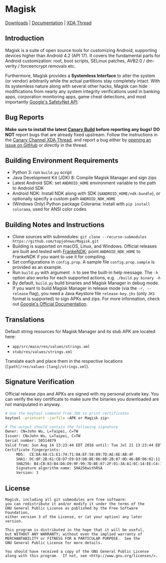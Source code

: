 # Magisk

[Downloads](https://github.com/topjohnwu/Magisk/releases) \| [Documentation](https://topjohnwu.github.io/Magisk/) \| [XDA Thread](https://forum.xda-developers.com/apps/magisk/official-magisk-v7-universal-systemless-t3473445)

## Introduction

Magisk is a suite of open source tools for customizing Android, supporting devices higher than Android 4.2 (API 17). It covers the fundamental parts for Android customization: root, boot scripts, SELinux patches, AVB2.0 / dm-verity / forceencrypt removals etc.

Furthermore, Magisk provides a **Systemless Interface** to alter the system (or vendor) arbitrarily while the actual partitions stay completely intact. With its systemless nature along with several other hacks, Magisk can hide modifications from nearly any system integrity verifications used in banking apps, corporation monitoring apps, game cheat detections, and most importantly [Google's SafetyNet API](https://developer.android.com/training/safetynet/index.html).

## Bug Reports

**Make sure to install the latest [Canary Build](https://forum.xda-developers.com/apps/magisk/dev-magisk-canary-channel-bleeding-edge-t3839337) before reporting any bugs!** **DO NOT** report bugs that are already fixed upstream. Follow the instructions in the [Canary Channel XDA Thread](https://forum.xda-developers.com/apps/magisk/dev-magisk-canary-channel-bleeding-edge-t3839337), and report a bug either by [opening an issue on GitHub](https://github.com/topjohnwu/Magisk/issues) or directly in the thread.

## Building Environment Requirements

-  Python 3: run `build.py` script
-  Java Development Kit (JDK) 8: Compile Magisk Manager and sign zips
-  Latest Android SDK: set `ANDROID_HOME` environment variable to the path to Android SDK
-  Android NDK: Install NDK along with SDK (`$ANDROID_HOME/ndk-bundle`), or optionally specify a custom path `ANDROID_NDK_HOME`
-  (Windows Only) Python package Colorama: Install with `pip install colorama`, used for ANSI color codes

## Building Notes and Instructions

-  Clone sources with submodules: `git clone --recurse-submodules https://github.com/topjohnwu/Magisk.git`
-  Building is supported on macOS, Linux, and Windows. Official releases are built and tested with [FrankeNDK](https://github.com/topjohnwu/FrankeNDK); point `ANDROID_NDK_HOME` to FrankeNDK if you want to use it for compiling.
-  Set configurations in `config.prop`. A sample file `config.prop.sample` is provided as an example.
-  Run `build.py` with argument `-h` to see the built-in help message. The `-h` option also works for each supported actions, e.g. `./build.py binary -h`
-  By default, `build.py` build binaries and Magisk Manager in debug mode. If you want to build Magisk Manager in release mode (via the `-r, --release` flag), you need a Java Keystore file `release-key.jks` (only `JKS` format is supported) to sign APKs and zips. For more information, check out [Google's Official Documentation](https://developer.android.com/studio/publish/app-signing.html#signing-manually).

## Translations

Default string resources for Magisk Manager and its stub APK are located here:

- `app/src/main/res/values/strings.xml`
- `stub/res/values/strings.xml`

Translate each and place them in the respective locations (`[path]/res/values-[lang]/strings.xml`).

## Signature Verification

Official release zips and APKs are signed with my personal private key. You can verify the key certificate to make sure the binaries you downloaded are not manipulated in anyway.

``` bash
# Use the keytool command from JDK to print certificates
keytool -printcert -jarfile <APK or Magisk zip>

# The output should contain the following signature
Owner: CN=John Wu, L=Taipei, C=TW
Issuer: CN=John Wu, L=Taipei, C=TW
Serial number: 50514879
Valid from: Sun Aug 14 13:23:44 EDT 2016 until: Tue Jul 21 13:23:44 EDT 2116
Certificate fingerprints:
	 MD5:  CE:DA:68:C1:E1:74:71:0A:EF:58:89:7D:AE:6E:AB:4F
	 SHA1: DC:0F:2B:61:CB:D7:E9:D3:DB:BE:06:0B:2B:87:0D:46:BB:06:02:11
	 SHA256: B4:CB:83:B4:DA:D9:9F:99:7D:BE:87:2F:01:3A:A1:6C:14:EE:C4:1D:16:70:21:F3:71:F7:E1:33:0F:27:3E:E6
	 Signature algorithm name: SHA256withRSA
	 Version: 3
```

## License

    Magisk, including all git submodules are free software:
    you can redistribute it and/or modify it under the terms of the
    GNU General Public License as published by the Free Software Foundation,
    either version 3 of the License, or (at your option) any later version.

    This program is distributed in the hope that it will be useful,
    but WITHOUT ANY WARRANTY; without even the implied warranty of
    MERCHANTABILITY or FITNESS FOR A PARTICULAR PURPOSE.  See the
    GNU General Public License for more details.

    You should have received a copy of the GNU General Public License
    along with this program.  If not, see <http://www.gnu.org/licenses/>.

